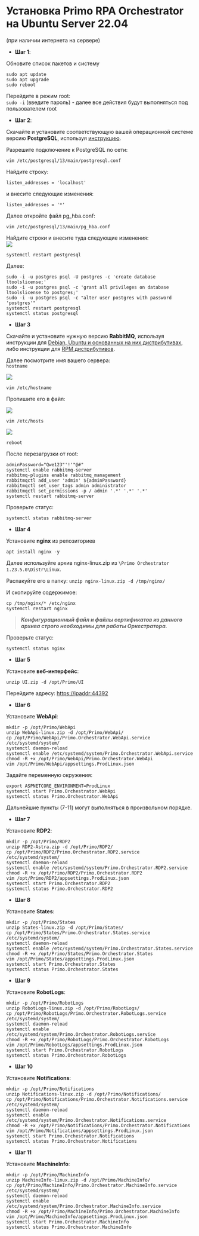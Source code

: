 # Установка Primo RPA Orchestrator на Ubuntu Server 22.04
(при наличии интернета на сервере)

- **Шаг 1**:   

Обновите список пакетов и систему
```
sudo apt update
sudo apt upgrade
sudo reboot
```
Перейдите в режим root:  
`sudo -i` (введите пароль) - далее все действия будут выполняться под пользователем root

- **Шаг 2**:  

Скачайте и установите соответствующую вашей операционной системе версию **PostgreSQL**, используя [инструкцию](https://www.postgresql.org/download/). 

Разрешите подключение к PostgreSQL по сети:  

`vim /etc/postgresql/13/main/postgresql.conf`

Найдите строку:  

`listen_addresses = 'localhost'`  

и внесите следующие изменения:   

`listen_addresses = '*'`  

Далее откройте файл pg_hba.conf: 

`vim /etc/postgresql/13/main/pg_hba.conf`

Найдите строки и внесите туда следующие изменения:  
![](../../resources/install/linux/Install-linux-ubuntu-postgres.PNG)

`systemctl restart postgresql`

Далее:  
```
sudo -i -u postgres psql -U postgres -c 'create database ltoolslicense;'
sudo -i -u postgres psql -c 'grant all privileges on database ltoolslicense to postgres;'
sudo -i -u postgres psql -c "alter user postgres with password 'postgres'"
systemctl restart postgresql
systemctl status postgresql
```

- **Шаг 3**

Скачайте и установите нужную версию **RabbitMQ**, используя инструкции для [Debian, Ubuntu и основанных на них дистрибутивах](https://www.rabbitmq.com/docs/install-debian), либо инструкции для [RPM дистрибутивов](https://www.rabbitmq.com/docs/install-rpm).

Далее посмотрите имя вашего сервера:  
`hostname`

![](../../resources/install/linux/Install-linux-ubuntu-rabbit1.PNG)

`vim /etc/hostname`

Пропишите его в файл:

![](../../resources/install/linux/Install-linux-ubuntu-rabbit2.PNG)

`vim /etc/hosts`

![](../../resources/install/linux/Install-linux-ubuntu-rabbit3.PNG)

`reboot`

После перезагрузки от root:
```
adminPassword="Qwe123"'!'"@#"
systemctl enable rabbitmq-server
rabbitmq-plugins enable rabbitmq_management
rabbitmqctl add_user 'admin' ${adminPassword}
rabbitmqctl set_user_tags admin administrator
rabbitmqctl set_permissions -p / admin '.*' '.*' '.*'
systemctl restart rabbitmq-server
```

Проверьте статус:

`systemctl status rabbitmq-server`

- **Шаг 4**

Установите **nginx** из репозиториев

`apt install nginx -y`

Далее используйте архив nginx-linux.zip из `\Primo Orchestrator 1.23.5.0\Distr\Linux`.

Распакуйте его в папку:
`unzip nginx-linux.zip -d /tmp/nginx/`

И скопируйте содержимое:
```
cp /tmp/nginx/* /etc/nginx
systemctl restart nginx
```

> ***Конфигурационный файл и файлы сертификатов из данного архива строго необходимы для работы Оркестратора.***

Проверьте статус:

`systemctl status nginx`

- **Шаг 5**

Установите **веб-интерфейс**:

`unzip UI.zip -d /opt/Primo/UI`

Перейдите адресу: 
[https://ipaddr:44392](https://ipaddr:44392)

- **Шаг 6**

Установите **WebApi**:
```
mkdir -p /opt/Primo/WebApi
unzip WebApi-linux.zip -d /opt/Primo/WebApi/
cp /opt/Primo/WebApi/Primo.Orchestrator.WebApi.service /etc/systemd/system/
systemctl daemon-reload
systemctl enable /etc/systemd/system/Primo.Orchestrator.WebApi.service
chmod -R +x /opt/Primo/WebApi/Primo.Orchestrator.WebApi
vim /opt/Primo/WebApi/appsettings.ProdLinux.json
```
Задайте переменную окружения:
```
export ASPNETCORE_ENVIRONMENT=ProdLinux
systemctl start Primo.Orchestrator.WebApi
systemctl status Primo.Orchestrator.WebApi
```

Дальнейшие пункты (7-11) могут выполняться в произвольном порядке.

- **Шаг 7**

Установите **RDP2**:

```
mkdir -p /opt/Primo/RDP2
unzip RDP2-Astra.zip -d /opt/Primo/RDP2/
cp /opt/Primo/RDP2/Primo.Orchestrator.RDP2.service /etc/systemd/system/
systemctl daemon-reload
systemctl enable /etc/systemd/system/Primo.Orchestrator.RDP2.service
chmod -R +x /opt/Primo/RDP2/Primo.Orchestrator.RDP2
vim /opt/Primo/RDP2/appsettings.ProdLinux.json
systemctl start Primo.Orchestrator.RDP2
systemctl status Primo.Orchestrator.RDP2
```
- **Шаг 8**

Установите **States**:

```
mkdir -p /opt/Primo/States
unzip States-linux.zip -d /opt/Primo/States/
cp /opt/Primo/States/Primo.Orchestrator.States.service /etc/systemd/system/
systemctl daemon-reload
systemctl enable /etc/systemd/system/Primo.Orchestrator.States.service
chmod -R +x /opt/Primo/States/Primo.Orchestrator.States
vim /opt/Primo/States/appsettings.ProdLinux.json
systemctl start Primo.Orchestrator.States
systemctl status Primo.Orchestrator.States
```

- **Шаг 9**

Установите **RobotLogs**:

```
mkdir -p /opt/Primo/RobotLogs
unzip RobotLogs-linux.zip -d /opt/Primo/RobotLogs/
cp /opt/Primo/RobotLogs/Primo.Orchestrator.RobotLogs.service /etc/systemd/system/
systemctl daemon-reload
systemctl enable /etc/systemd/system/Primo.Orchestrator.RobotLogs.service
chmod -R +x /opt/Primo/RobotLogs/Primo.Orchestrator.RobotLogs
vim /opt/Primo/RobotLogs/appsettings.ProdLinux.json
systemctl start Primo.Orchestrator.RobotLogs
systemctl status Primo.Orchestrator.RobotLogs
```

- **Шаг 10**

Установите **Notifications**:

```
mkdir -p /opt/Primo/Notifications
unzip Notifications-linux.zip -d /opt/Primo/Notifications/
cp /opt/Primo/Notifications/Primo.Orchestrator.Notifications.service /etc/systemd/system/
systemctl daemon-reload
systemctl enable /etc/systemd/system/Primo.Orchestrator.Notifications.service
chmod -R +x /opt/Primo/Notifications/Primo.Orchestrator.Notifications
vim /opt/Primo/Notifications/appsettings.ProdLinux.json
systemctl start Primo.Orchestrator.Notifications
systemctl status Primo.Orchestrator.Notifications
```

- **Шаг 11**

Установите **MachineInfo**:

```
mkdir -p /opt/Primo/MachineInfo
unzip MachineInfo-linux.zip -d /opt/Primo/MachineInfo/
cp /opt/Primo/MachineInfo/Primo.Orchestrator.MachineInfo.service /etc/systemd/system/
systemctl daemon-reload
systemctl enable /etc/systemd/system/Primo.Orchestrator.MachineInfo.service
chmod -R +x /opt/Primo/MachineInfo/Primo.Orchestrator.MachineInfo
vim /opt/Primo/MachineInfo/appsettings.ProdLinux.json
systemctl start Primo.Orchestrator.MachineInfo
systemctl status Primo.Orchestrator.MachineInfo
```


